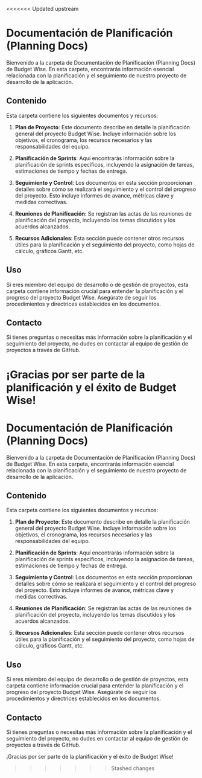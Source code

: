 <<<<<<< Updated upstream
# Documentación de Planificación (Planning Docs)

Bienvenido a la carpeta de Documentación de Planificación (Planning Docs) de Budget Wise. En esta carpeta, encontrarás información esencial relacionada con la planificación y el seguimiento de nuestro proyecto de desarrollo de la aplicación.

## Contenido

Esta carpeta contiene los siguientes documentos y recursos:

1. **Plan de Proyecto**: Este documento describe en detalle la planificación general del proyecto Budget Wise. Incluye información sobre los objetivos, el cronograma, los recursos necesarios y las responsabilidades del equipo.

2. **Planificación de Sprints**: Aquí encontrarás información sobre la planificación de sprints específicos, incluyendo la asignación de tareas, estimaciones de tiempo y fechas de entrega.

3. **Seguimiento y Control**: Los documentos en esta sección proporcionan detalles sobre cómo se realizará el seguimiento y el control del progreso del proyecto. Esto incluye informes de avance, métricas clave y medidas correctivas.

4. **Reuniones de Planificación**: Se registran las actas de las reuniones de planificación del proyecto, incluyendo los temas discutidos y los acuerdos alcanzados.

5. **Recursos Adicionales**: Esta sección puede contener otros recursos útiles para la planificación y el seguimiento del proyecto, como hojas de cálculo, gráficos Gantt, etc.

## Uso

Si eres miembro del equipo de desarrollo o de gestión de proyectos, esta carpeta contiene información crucial para entender la planificación y el progreso del proyecto Budget Wise. Asegúrate de seguir los procedimientos y directrices establecidos en los documentos.

## Contacto

Si tienes preguntas o necesitas más información sobre la planificación y el seguimiento del proyecto, no dudes en contactar al equipo de gestión de proyectos a través de GitHub.

¡Gracias por ser parte de la planificación y el éxito de Budget Wise!
=======
# Documentación de Planificación (Planning Docs)

Bienvenido a la carpeta de Documentación de Planificación (Planning Docs) de Budget Wise. En esta carpeta, encontrarás información esencial relacionada con la planificación y el seguimiento de nuestro proyecto de desarrollo de la aplicación.

## Contenido

Esta carpeta contiene los siguientes documentos y recursos:

1. **Plan de Proyecto**: Este documento describe en detalle la planificación general del proyecto Budget Wise. Incluye información sobre los objetivos, el cronograma, los recursos necesarios y las responsabilidades del equipo.

2. **Planificación de Sprints**: Aquí encontrarás información sobre la planificación de sprints específicos, incluyendo la asignación de tareas, estimaciones de tiempo y fechas de entrega.

3. **Seguimiento y Control**: Los documentos en esta sección proporcionan detalles sobre cómo se realizará el seguimiento y el control del progreso del proyecto. Esto incluye informes de avance, métricas clave y medidas correctivas.

4. **Reuniones de Planificación**: Se registran las actas de las reuniones de planificación del proyecto, incluyendo los temas discutidos y los acuerdos alcanzados.

5. **Recursos Adicionales**: Esta sección puede contener otros recursos útiles para la planificación y el seguimiento del proyecto, como hojas de cálculo, gráficos Gantt, etc.

## Uso

Si eres miembro del equipo de desarrollo o de gestión de proyectos, esta carpeta contiene información crucial para entender la planificación y el progreso del proyecto Budget Wise. Asegúrate de seguir los procedimientos y directrices establecidos en los documentos.

## Contacto

Si tienes preguntas o necesitas más información sobre la planificación y el seguimiento del proyecto, no dudes en contactar al equipo de gestión de proyectos a través de GitHub.

¡Gracias por ser parte de la planificación y el éxito de Budget Wise!
>>>>>>> Stashed changes
